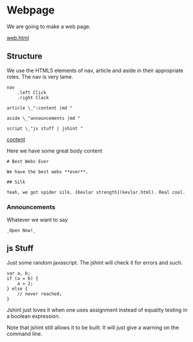 # Webpage

We are going to make a web page. 

[web.html](#structure "save:|log | jade | compile structure ")

## Structure

We use the HTML5 elements of nav, article and aside in their appropriate
roles. The nav is very lame. 

    nav
        .left Click
        .right Clack

    article \_":content |md "

    aside \_"announcements |md "

    script \_"js stuff | jshint "

[content]() 

Here we have some great body content

    # Best Webs Ever

    We have the best webs **ever**. 

    ## Silk

    Yeah, we got spider silk. [Kevlar strength](kevlar.html). Real cool.


### Announcements

Whatever we want to say

    _Open Now!_ 

## js Stuff

Just some random javascript. The jshint will check it for errors and such. 

    var a, b; 
    if (a = b) {
        a = 2;
    } else {
        // never reached;
    }

Jshint just loves it when one uses assignment instead of equality testing in a
boolean expression. 

Note that jshint still allows it to be built. It will just give a warning on
the command line.
